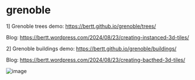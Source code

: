 # grenoble

1] Grenoble trees demo: https://bertt.github.io/grenoble/trees/

Blog: https://bertt.wordpress.com/2024/08/23/creating-instanced-3d-tiles/

2] Grenoble buildings demo: https://bertt.github.io/grenoble/buildings/

Blog: https://bertt.wordpress.com/2024/08/23/creating-bacthed-3d-tiles/

![image](https://github.com/user-attachments/assets/635fd3db-4c00-4a3e-afcd-b23d5e82a83f)

